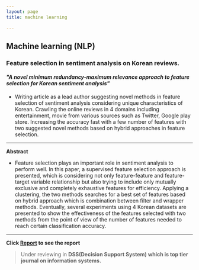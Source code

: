 ```yaml
---
layout: page
title: machine learning

---
```


## Machine learning (NLP)

### Feature selection in sentiment analysis on Korean reviews.


#### _"A novel minimum redundancy-maximum relevance approach to feature selection for Korean sentiment analysis"_


 * Writing article as a lead author suggesting novel methods in feature selection of sentiment analysis considering unique characteristics of Korean. Crawling the online reviews in 4 domains including entertainment, movie from various sources such as Twitter, Google play store. Increasing the accuracy fast with a few number of features with two suggested novel methods based on hybrid approaches in feature selection.
 
 -----------------------------------------------------------------------------------------------------------------------------
 
**Abstract**

* Feature selection plays an important role in sentiment analysis to perform well. In this paper, a supervised feature selection approach is presented, which is considering not only feature-feature and feature-target variable relationship but also trying to include only mutually exclusive and completely exhaustive features for efficiency. Applying a clustering, the two methods searches for a best set of features based on hybrid approach which is combination between filter and wrapper methods. Eventually, several experiments using 4 Korean datasets are presented to show the effectiveness of the features selected with two methods from the point of view of the number of features needed to reach certain classification accuracy.

-------------------------------------------------------------------------------------------------------------------------------
 
 **Click [Report](https://juyeonheo12.github.io/NLP_sentiment_Korean.pdf) to see the report**
 
 > Under reviewing in **DSS(Decision Support System) which is top tier journal on information systems.**

